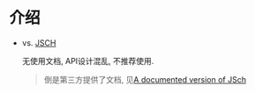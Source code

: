 # 介绍

* vs. [JSCH](http://www.jcraft.com/jsch/)

  无使用文档, API设计混乱, 不推荐使用.

  > 倒是第三方提供了文档, 见[A documented version of JSch](http://epaul.github.io/jsch-documentation/)

  


